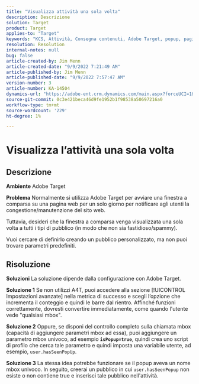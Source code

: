 ```yaml
---
title: "Visualizza attività una sola volta"
description: Descrizione
solution: Target
product: Target
applies-to: "Target"
keywords: "KCS, Attività, Consegna contenuti, Adobe Target, popup, pagina web, visualizzazione, una volta"
resolution: Resolution
internal-notes: null
bug: false
article-created-by: Jim Menn
article-created-date: "9/9/2022 7:21:49 AM"
article-published-by: Jim Menn
article-published-date: "9/9/2022 7:57:47 AM"
version-number: 3
article-number: KA-14504
dynamics-url: "https://adobe-ent.crm.dynamics.com/main.aspx?forceUCI=1&pagetype=entityrecord&etn=knowledgearticle&id=da1c420f-1030-ed11-9db1-0022480866ad"
source-git-commit: 0c3e421beca46d9fe1952b1f98538a50697216a0
workflow-type: tm+mt
source-wordcount: '229'
ht-degree: 1%

---
```


# Visualizza l’attività una sola volta

## Descrizione


<b>Ambiente</b>
Adobe Target

<b>Problema</b>
Normalmente si utilizza Adobe Target per avviare una finestra a comparsa su una pagina web per un solo giorno per notificare agli utenti la congestione/manutenzione del sito web.

Tuttavia, desideri che la finestra a comparsa venga visualizzata una sola volta a tutti i tipi di pubblico (in modo che non sia fastidioso/spammy).

Vuoi cercare di definirlo creando un pubblico personalizzato, ma non puoi trovare parametri predefiniti.


## Risoluzione


<b>Soluzioni</b>
La soluzione dipende dalla configurazione con Adobe Target.

<b>Soluzione 1</b>
Se non utilizzi A4T, puoi accedere alla sezione [!UICONTROL Impostazioni avanzate] nella metrica di successo e scegli l’opzione che incrementa il conteggio e quindi le barre dal rientro. Affinché funzioni correttamente, dovresti convertire immediatamente, come quando l&#39;utente vede &quot;qualsiasi mbox&quot;.

<b>Soluzione 2</b>
Oppure, se disponi del controllo completo sulla chiamata mbox (capacità di aggiungere parametri mbox ad essa), puoi aggiungere un parametro mbox univoco, ad esempio <b>`isPopup=true`</b>, quindi crea uno script di profilo che cerca tale parametro e quindi imposta una variabile utente, ad esempio, `user.hasSeenPopUp`.

<b>Soluzione 3</b>
La stessa idea potrebbe funzionare se il popup aveva un nome mbox univoco.
In seguito, creerai un pubblico in cui `user.hasSeenPopup` non esiste o non contiene true e inserisci tale pubblico nell&#39;attività.

